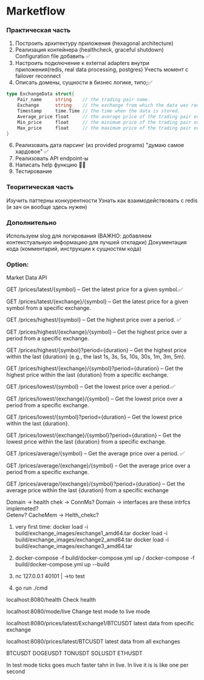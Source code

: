 # Marketflow

### Практическая часть 
1) Построить архитектуру приложения (hexagonal architecture) 
2) Реализация контейнера (healthcheck, graceful shutdown)
    Configuration file добавить ✅
4) Настроить подключение к external adapters внутри приложения(redis, real data processing, postgres) 
    Учесть момент с failover reconnect
5) Описать домены, сущности в бизнес логике, типо;✅
```go
type ExchangeData struct{
    Pair_name     string    // the trading pair name.
    Exchange      string    // the exchange from which the data was received.
    Timestamp     time.Time // the time when the data is stored.
    Average_price float     // the average price of the trading pair over the last minute.
    Min_price     float     // the minimum price of the trading pair over the last minute.
    Max_price     float     // the maximum price of the trading pair over the last minute
} 
```

6) Реализовать дата парсинг (из provided programs) "думаю самое хардовое" ✅
7) Реализовать API endpoint-ы 
8) Написать help функцию 🗿✅
9) Тестирование 


### Теоритическая часть 
Изучить паттерны конкурентности
Узнать как взаимодействовать с redis (и зач он вообще здесь нужен)


### Дополнительно
Используем slog для логирования (ВАЖНО: добавляем контекстуальную информацию для лучшей откладки)
Документация кода (комментарий, инструкции к сущностям кода)

### Option: 
Market Data API

GET /prices/latest/{symbol} – Get the latest price for a given symbol.✅

GET /prices/latest/{exchange}/{symbol} – Get the latest price for a given symbol from a specific exchange.  

GET /prices/highest/{symbol} – Get the highest price over a period. ✅

GET /prices/highest/{exchange}/{symbol} – Get the highest price over a period from a specific exchange.

GET /prices/highest/{symbol}?period={duration} – Get the highest price within the last {duration} (e.g., the last 1s, 3s, 5s, 10s, 30s, 1m, 3m, 5m).

GET /prices/highest/{exchange}/{symbol}?period={duration} – Get the highest price within the last {duration} from a specific exchange.

GET /prices/lowest/{symbol} – Get the lowest price over a period.✅

GET /prices/lowest/{exchange}/{symbol} – Get the lowest price over a period from a specific exchange.

GET /prices/lowest/{symbol}?period={duration} – Get the lowest price within the last {duration}.

GET /prices/lowest/{exchange}/{symbol}?period={duration} – Get the lowest price within the last {duration} from a specific exchange.

GET /prices/average/{symbol} – Get the average price over a period. ✅

GET /prices/average/{exchange}/{symbol} – Get the average price over a period from a specific exchange.

GET /prices/average/{exchange}/{symbol}?period={duration} – Get the average price within the last {duration} from a specific exchange





Domain -> health chek -> ConnMs?
Domain -> interfaces are these intrfcs implemeted?  
Getenv?
CacheMem -> Helth_chekc?



1. very first time: 
docker load -i build/exchange_images/exchange1_amd64.tar
docker load -i build/exchange_images/exchange2_amd64.tar
docker load -i build/exchange_images/exchange3_amd64.tar

2. docker-compose -f build/docker-compose.yml up / docker-compose -f build/docker-compose.yml up --build


3. nc 127.0.0.1 40101
    |
    ->to test

4. go run ./cmd


localhost:8080/health
Check health

localhost:8080/mode/live
Change test mode to live mode

localhost:8080/prices/latest/Exchange1/BTCUSDT
latest data from specific exchange

localhost:8080/prices/latest/BTCUSDT
latest data from all exchanges

BTCUSDT
DOGEUSDT
TONUSDT
SOLUSDT
ETHUSDT


In test mode ticks goes much faster tahn in live. In live it is is like one per second
